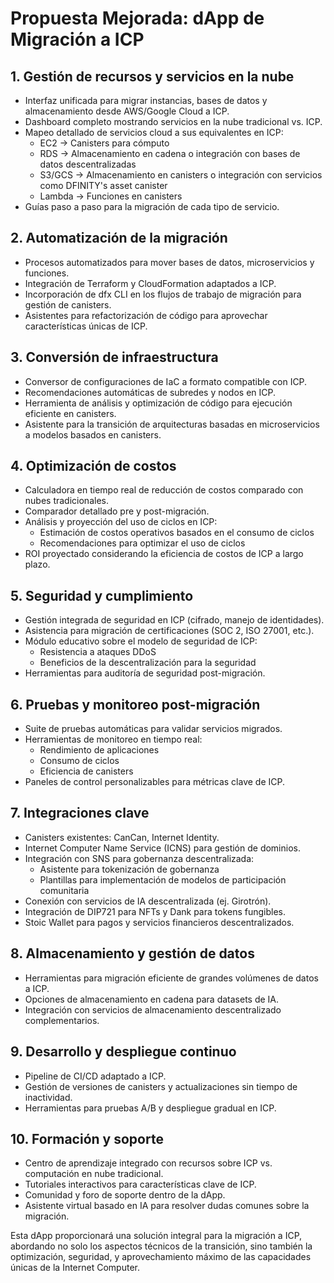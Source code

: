 # Propuesta Mejorada: dApp de Migración a ICP

## 1. Gestión de recursos y servicios en la nube
- Interfaz unificada para migrar instancias, bases de datos y almacenamiento desde AWS/Google Cloud a ICP.
- Dashboard completo mostrando servicios en la nube tradicional vs. ICP.
- Mapeo detallado de servicios cloud a sus equivalentes en ICP:
  - EC2 → Canisters para cómputo
  - RDS → Almacenamiento en cadena o integración con bases de datos descentralizadas
  - S3/GCS → Almacenamiento en canisters o integración con servicios como DFINITY's asset canister
  - Lambda → Funciones en canisters
- Guías paso a paso para la migración de cada tipo de servicio.

## 2. Automatización de la migración
- Procesos automatizados para mover bases de datos, microservicios y funciones.
- Integración de Terraform y CloudFormation adaptados a ICP.
- Incorporación de dfx CLI en los flujos de trabajo de migración para gestión de canisters.
- Asistentes para refactorización de código para aprovechar características únicas de ICP.

## 3. Conversión de infraestructura
- Conversor de configuraciones de IaC a formato compatible con ICP.
- Recomendaciones automáticas de subredes y nodos en ICP.
- Herramienta de análisis y optimización de código para ejecución eficiente en canisters.
- Asistente para la transición de arquitecturas basadas en microservicios a modelos basados en canisters.

## 4. Optimización de costos
- Calculadora en tiempo real de reducción de costos comparado con nubes tradicionales.
- Comparador detallado pre y post-migración.
- Análisis y proyección del uso de ciclos en ICP:
  - Estimación de costos operativos basados en el consumo de ciclos
  - Recomendaciones para optimizar el uso de ciclos
- ROI proyectado considerando la eficiencia de costos de ICP a largo plazo.

## 5. Seguridad y cumplimiento
- Gestión integrada de seguridad en ICP (cifrado, manejo de identidades).
- Asistencia para migración de certificaciones (SOC 2, ISO 27001, etc.).
- Módulo educativo sobre el modelo de seguridad de ICP:
  - Resistencia a ataques DDoS
  - Beneficios de la descentralización para la seguridad
- Herramientas para auditoría de seguridad post-migración.

## 6. Pruebas y monitoreo post-migración
- Suite de pruebas automáticas para validar servicios migrados.
- Herramientas de monitoreo en tiempo real:
  - Rendimiento de aplicaciones
  - Consumo de ciclos
  - Eficiencia de canisters
- Paneles de control personalizables para métricas clave de ICP.

## 7. Integraciones clave
- Canisters existentes: CanCan, Internet Identity.
- Internet Computer Name Service (ICNS) para gestión de dominios.
- Integración con SNS para gobernanza descentralizada:
  - Asistente para tokenización de gobernanza
  - Plantillas para implementación de modelos de participación comunitaria
- Conexión con servicios de IA descentralizada (ej. Girotrón).
- Integración de DIP721 para NFTs y Dank para tokens fungibles.
- Stoic Wallet para pagos y servicios financieros descentralizados.

## 8. Almacenamiento y gestión de datos
- Herramientas para migración eficiente de grandes volúmenes de datos a ICP.
- Opciones de almacenamiento en cadena para datasets de IA.
- Integración con servicios de almacenamiento descentralizado complementarios.

## 9. Desarrollo y despliegue continuo
- Pipeline de CI/CD adaptado a ICP.
- Gestión de versiones de canisters y actualizaciones sin tiempo de inactividad.
- Herramientas para pruebas A/B y despliegue gradual en ICP.

## 10. Formación y soporte
- Centro de aprendizaje integrado con recursos sobre ICP vs. computación en nube tradicional.
- Tutoriales interactivos para características clave de ICP.
- Comunidad y foro de soporte dentro de la dApp.
- Asistente virtual basado en IA para resolver dudas comunes sobre la migración.

Esta dApp proporcionará una solución integral para la migración a ICP, abordando no solo los aspectos técnicos de la transición, sino también la optimización, seguridad, y aprovechamiento máximo de las capacidades únicas de la Internet Computer.
